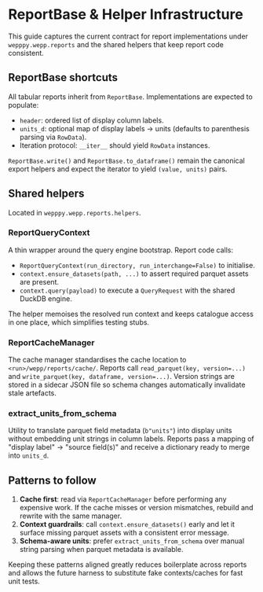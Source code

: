 # ReportBase & Helper Infrastructure

This guide captures the current contract for report implementations under
`wepppy.wepp.reports` and the shared helpers that keep report code
consistent.

## ReportBase shortcuts

All tabular reports inherit from `ReportBase`. Implementations are expected
to populate:

- `header`: ordered list of display column labels.
- `units_d`: optional map of display labels → units (defaults to
  parenthesis parsing via `RowData`).
- Iteration protocol: `__iter__` should yield `RowData` instances.

`ReportBase.write()` and `ReportBase.to_dataframe()` remain the canonical
export helpers and expect the iterator to yield `(value, units)` pairs.

## Shared helpers

Located in `wepppy.wepp.reports.helpers`.

### ReportQueryContext

A thin wrapper around the query engine bootstrap. Report code calls:

- `ReportQueryContext(run_directory, run_interchange=False)` to
  initialise.
- `context.ensure_datasets(path, ...)` to assert required parquet assets
  are present.
- `context.query(payload)` to execute a `QueryRequest` with the shared
  DuckDB engine.

The helper memoises the resolved run context and keeps catalogue access in
one place, which simplifies testing stubs.

### ReportCacheManager

The cache manager standardises the cache location to
`<run>/wepp/reports/cache/`. Reports call `read_parquet(key, version=...)`
and `write_parquet(key, dataframe, version=...)`. Version strings are stored
in a sidecar JSON file so schema changes automatically invalidate stale
artefacts.

### extract_units_from_schema

Utility to translate parquet field metadata (`b"units"`) into display units
without embedding unit strings in column labels. Reports pass a mapping of
"display label" → "source field(s)" and receive a dictionary ready to merge
into `units_d`.

## Patterns to follow

1. **Cache first**: read via `ReportCacheManager` before performing any
   expensive work. If the cache misses or version mismatches, rebuild and
   rewrite with the same manager.
2. **Context guardrails**: call `context.ensure_datasets()` early and let it
   surface missing parquet assets with a consistent error message.
3. **Schema-aware units**: prefer `extract_units_from_schema` over manual
   string parsing when parquet metadata is available.

Keeping these patterns aligned greatly reduces boilerplate across reports
and allows the future harness to substitute fake contexts/caches for fast
unit tests.
